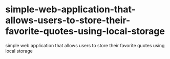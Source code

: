 # simple-web-application-that-allows-users-to-store-their-favorite-quotes-using-local-storage
simple web application that allows users to store their favorite quotes using local storage
